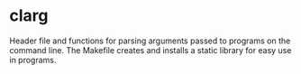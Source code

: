 # clarg
Header file and functions for parsing arguments passed to programs on the command line. The Makefile creates and installs a static library for easy use in programs.
